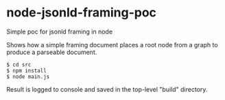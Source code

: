 # node-jsonld-framing-poc
Simple poc for jsonld framing in node

Shows how a simple framing document places a root node from a graph to produce a parseable document.

```
$ cd src
$ npm install
$ node main.js
```

Result is logged to console and saved in the top-level "build" directory.
